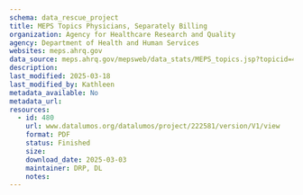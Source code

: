 ```yaml
---
schema: data_rescue_project 
title: MEPS Topics Physicians, Separately Billing
organization: Agency for Healthcare Research and Quality
agency: Department of Health and Human Services
websites: meps.ahrq.gov
data_source: meps.ahrq.gov/mepsweb/data_stats/MEPS_topics.jsp?topicid=40Z-1
description: 
last_modified: 2025-03-18
last_modified_by: Kathleen
metadata_available: No
metadata_url: 
resources:
  - id: 480
    url: www.datalumos.org/datalumos/project/222581/version/V1/view
    format: PDF
    status: Finished
    size: 
    download_date: 2025-03-03
    maintainer: DRP, DL
    notes: 
---
```

